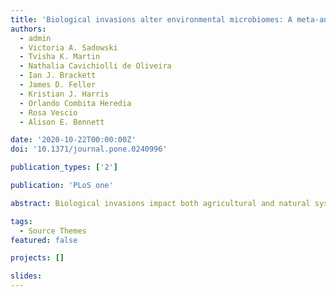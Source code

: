 ```yaml
---
title: 'Biological invasions alter environmental microbiomes: A meta-analysis'
authors:
  - admin
  - Victoria A. Sadowski
  - Tvisha K. Martin
  - Nathalia Cavichiolli de Oliveira
  - Ian J. Brackett
  - James D. Feller
  - Kristian J. Harris
  - Orlando Combita Heredia
  - Rosa Vescio
  - Alison E. Bennett

date: '2020-10-22T00:00:00Z'
doi: '10.1371/journal.pone.0240996'

publication_types: ['2']

publication: 'PLoS one'

abstract: Biological invasions impact both agricultural and natural systems. The damage can be quantified in terms of both economic loss and reduction of biodiversity. Although the literature is quite rich about the impact of invasive species on plant and animal communities, their impact on environmental microbiomes is underexplored. Here, we re-analyze publicly available data using a common framework to create a global synthesis of the effects of biological invasions on environmental microbial communities. Our findings suggest that non-native species are responsible for the loss of microbial diversity and shifts in the structure of microbial populations. Therefore, the impact of biological invasions on native ecosystems might be more pervasive than previously thought, influencing both macro- and micro-biomes. We also identified gaps in the literature which encourage research on a wider variety of environments and invaders, and the influence of invaders across seasons and geographical ranges.

tags:
  - Source Themes
featured: false

projects: []

slides:
---
```

